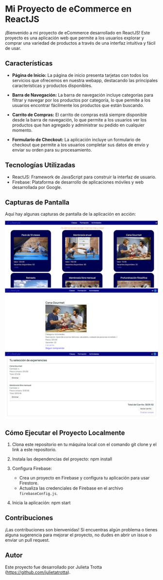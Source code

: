# Mi Proyecto de eCommerce en ReactJS

¡Bienvenido a mi proyecto de eCommerce desarrollado en ReactJS! Este proyecto es una aplicación web que permite a los usuarios explorar y comprar una variedad de productos a través de una interfaz intuitiva y fácil de usar.

## Características

- **Página de Inicio:** La página de inicio presenta tarjetas con todos los servicios que ofrecemos en nuestra webapp, destacando las principales características y productos disponibles.

- **Barra de Navegación:** La barra de navegación incluye categorías para filtrar y navegar por los productos por categoría, lo que permite a los usuarios encontrar fácilmente los productos que están buscando.

- **Carrito de Compras:** El carrito de compras está siempre disponible desde la barra de navegación, lo que permite a los usuarios ver los productos que han agregado y administrar su pedido en cualquier momento.

- **Formulario de Checkout:** La aplicación incluye un formulario de checkout que permite a los usuarios completar sus datos de envío y enviar su orden para su procesamiento. 

## Tecnologías Utilizadas

- ReactJS: Framework de JavaScript para construir la interfaz de usuario.
- Firebase: Plataforma de desarrollo de aplicaciones móviles y web desarrollada por Google.

## Capturas de Pantalla

Aquí hay algunas capturas de pantalla de la aplicación en acción:

![Página de inicio](public/img/HomeScreenshot.JPG)
![Detalle del producto luego de agregarlo al carrito](public/img/DetailAgregado.JPG)
![Vista de carrito](public/img/carrito.JPG)

## Cómo Ejecutar el Proyecto Localmente

1. Clona este repositorio en tu máquina local con el comando git clone y el link a este repositorio.

2. Instala las dependencias del proyecto:
npm install

3. Configura Firebase:
   - Crea un proyecto en Firebase y configura tu aplicación para usar Firestore.
   - Actualiza las credenciales de Firebase en el archivo `firebaseConfig.js`.

4. Inicia la aplicación:
npm start


## Contribuciones

¡Las contribuciones son bienvenidas! Si encuentras algún problema o tienes alguna sugerencia para mejorar el proyecto, no dudes en abrir un issue o enviar un pull request.

## Autor

Este proyecto fue desarrollado por Julieta Trotta (https://github.com/julietatrotta).